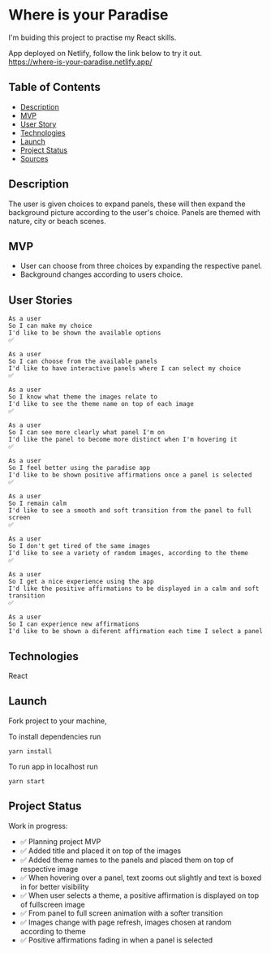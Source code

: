 # Where is your Paradise

I'm buiding this project to practise my React skills.

App deployed on Netlify, follow the link below to try it out.  
https://where-is-your-paradise.netlify.app/

## Table of Contents

- [Description](#description)
- [MVP](#mvp)
- [User Story](#user_story)
- [Technologies](#technologies)
- [Launch](#launch)
- [Project Status](#project-status)
- [Sources](#sources)

## Description

The user is given choices to expand panels, these will then expand the background picture according to the user's choice.
Panels are themed with nature, city or beach scenes.

## MVP

- User can choose from three choices by expanding the respective panel.
- Background changes according to users choice.

## User Stories

```
As a user
So I can make my choice
I'd like to be shown the available options
✅
```

```
As a user
So I can choose from the available panels
I'd like to have interactive panels where I can select my choice
✅
```

```
As a user
So I know what theme the images relate to
I'd like to see the theme name on top of each image
✅
```

```
As a user
So I can see more clearly what panel I'm on
I'd like the panel to become more distinct when I'm hovering it
✅
```

```
As a user
So I feel better using the paradise app
I'd like to be shown positive affirmations once a panel is selected
✅
```

```
As a user
So I remain calm
I'd like to see a smooth and soft transition from the panel to full screen
✅
```

```
As a user
So I don't get tired of the same images
I'd like to see a variety of random images, according to the theme
✅
```

```
As a user
So I get a nice experience using the app
I'd like the positive affirmations to be displayed in a calm and soft transition
✅
```

```
As a user
So I can experience new affirmations
I'd like to be shown a diferent affirmation each time I select a panel
```

## Technologies

React

## Launch

Fork project to your machine,

To install dependencies run

```
yarn install
```

To run app in localhost run

```
yarn start
```

## Project Status

Work in progress:

- ✅ Planning project MVP
- ✅ Added title and placed it on top of the images
- ✅ Added theme names to the panels and placed them on top of respective image
- ✅ When hovering over a panel, text zooms out slightly and text is boxed in for better visibility
- ✅ When user selects a theme, a positive affirmation is displayed on top of fullscreen image
- ✅ From panel to full screen animation with a softer transition
- ✅ Images change with page refresh, images chosen at random according to theme
- ✅ Positive affirmations fading in when a panel is selected
